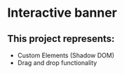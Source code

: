 # Interactive banner

## This project represents:
- Custom Elements (Shadow DOM)
- Drag and drop functionality
